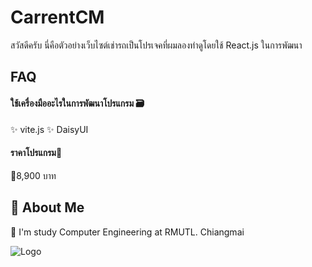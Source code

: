 
# CarrentCM

สวัสดีครับ นี่คือตัวอย่างเว็บไซต์เช่ารถเป็นโปรเจคที่ผมลองทำดูโดยใช้ React.js ในการพัฒนา


## FAQ

#### ใช้เครื่องมืออะไรในการพัฒนาโปรแกรม 🗃️

✨ vite.js
✨ DaisyUI

#### ราคาโปรแกรม💸

💸8,900 บาท


## 🚀 About Me
👷 I'm study Computer Engineering at RMUTL. Chiangmai


![Logo](https://dev-to-uploads.s3.amazonaws.com/uploads/articles/th5xamgrr6se0x5ro4g6.png)

